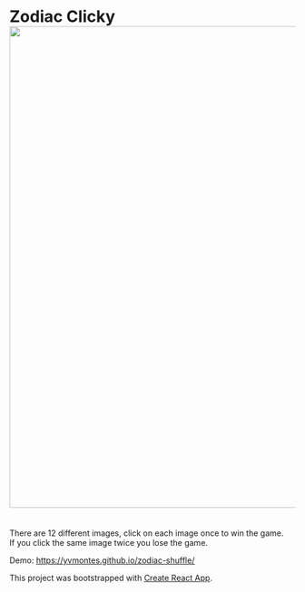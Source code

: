 # Zodiac Clicky <img src="/src/images/zodiac-screen.png" width="850"> 
<br/>
There are 12 different images, click on each image once to win the game. <br/> 
If you click the same image twice you lose the game.<br/> 

Demo: https://yvmontes.github.io/zodiac-shuffle/ <br/>

This project was bootstrapped with [Create React App](https://github.com/facebook/create-react-app).